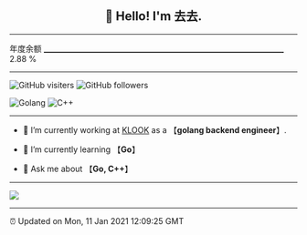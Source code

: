 
<h2 align="center">👋 Hello! I'm 去去.</h2>

---

年度余额    ▁▁▁▁▁▁▁▁▁▁▁▁▁▁▁▁▁▁▁▁▁▁▁▁▁▁▁▁▁▁   2.88 %

---

![GitHub visiters](https://visitor-badge.glitch.me/badge?page_id=zhulingbiezhi.zhulingbiezhi)
![GitHub followers](https://img.shields.io/github/followers/zhulingbiezhi?label=Follow&style=social)

![Golang](https://img.shields.io/badge/-Golang-8fcfd1?style=plastic&logo=Golang)
![C++](https://img.shields.io/badge/-C++-8fcfd1?style=plastic&logo=C++)

---

- 🔭 I’m currently working at [KLOOK](https://www.klook.com) as a 【**golang backend engineer**】.

- 🌱 I’m currently learning 【**Go**】

- 💬 Ask me about 【**Go, C++**】

---

![](https://github-readme-stats.vercel.app/api?username=zhulingbiezhi&theme=dark)

---

⏰ Updated on Mon, 11 Jan 2021 12:09:25 GMT
